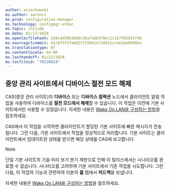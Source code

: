 ```yaml
---
author: aczechowski
ms.author: aaroncz
ms.prod: configuration-manager
ms.technology: configmgr-other
ms.topic: include
ms.date: 01/17/2020
ms.openlocfilehash: 2d4c4d58b3b60c3ba7ebb3f8ec2c167f83581f4b
ms.sourcegitcommit: d1c6f3f2fa6821f15041e73d411cc4e1de0850ba
ms.translationtype: HT
ms.contentlocale: ko-KR
ms.lasthandoff: 01/22/2020
ms.locfileid: "76520624"
---
```

## <a name="bkmk_wake"></a> 중앙 관리 사이트에서 디바이스 절전 모드 해제

<!--6030715-->

CAS(중앙 관리 사이트)의 **디바이스** 또는 **디바이스 컬렉션** 노드에서 클라이언트 알림 작업을 사용하여 디바이스를 **절전 모드에서 해제**할 수 있습니다. 이 작업은 이전에 기본 사이트에서만 사용할 수 있었습니다. 자세한 내용은 [Wake On LAN을 구성하는 방법](/configmgr/core/clients/deploy/configure-wake-on-lan#bkmk_wol-1810)을 참조하세요.

CAS에서 이 작업을 시작하면 클라이언트가 할당된 기본 사이트에 빠른 메시지가 전송됩니다. 그런 다음, 기본 사이트에서 작업을 정상적으로 처리합니다. 기본 사이트는 클라이언트에서 업데이트된 상태를 받으면 해당 상태를 CAS에 보고합니다.

> [!NOTE]
> 단일 기본 사이트의 기술 미리 보기 분기 제한으로 인해 이 릴리스에서는 시나리오를 완료할 수 없습니다. 시나리오를 고려하여 기본 사이트에서 기존 작업을 시도합니다. 그런 다음, 이 작업의 기능과 관련하여 리본의 **홈** 탭에서 **피드백**을 보냅니다.
>
> 자세한 내용은 [Wake On LAN을 구성하는 방법](/configmgr/core/clients/deploy/configure-wake-on-lan#bkmk_wol-1810)을 참조하세요.
